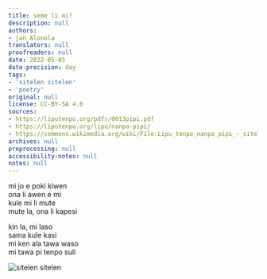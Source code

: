 ```yaml
---
title: seme li mi?
description: null
authors:
- jan Alonola
translators: null
proofreaders: null
date: 2022-05-05
date-precision: day
tags:
- 'sitelen sitelen'
- 'poetry'
original: null
license: CC-BY-SA 4.0
sources:
- https://liputenpo.org/pdfs/0013pipi.pdf
- https://liputenpo.org/lipu/nanpa-pipi/
- https://commons.wikimedia.org/wiki/File:Lipu_tenpo_nanpa_pipi_-_sitelen_sitelen.png
archives: null
preprocessing: null
accessibility-notes: null
notes: null
---
```


mi jo e poki kiwen  
ona li awen e mi  
kule mi li mute  
mute la, ona li kapesi

kin la, mi laso  
sama kule kasi  
mi ken ala tawa waso  
mi tawa pi tenpo suli

![sitelen sitelen](https://upload.wikimedia.org/wikipedia/commons/f/f6/Lipu_tenpo_nanpa_pipi_-_sitelen_sitelen.png)